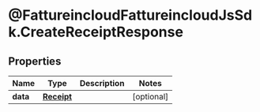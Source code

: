 # @FattureincloudFattureincloudJsSdk.CreateReceiptResponse

## Properties

Name | Type | Description | Notes
------------ | ------------- | ------------- | -------------
**data** | [**Receipt**](Receipt.md) |  | [optional] 


